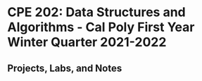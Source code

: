 # CPE 202: Data Structures and Algorithms - Cal Poly First Year Winter Quarter 2021-2022

## Projects, Labs, and Notes
